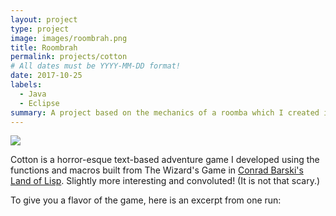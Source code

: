 ```yaml
---
layout: project
type: project
image: images/roombrah.png
title: Roombrah
permalink: projects/cotton
# All dates must be YYYY-MM-DD format!
date: 2017-10-25
labels:
  - Java
  - Eclipse
summary: A project based on the mechanics of a roomba which I created in my first ICS Class.
---
```


<img class="ui medium right floated rounded image" src="../images/vacay-home-page.png">

Cotton is a horror-esque text-based adventure game I developed using the functions and macros built from The Wizard's Game in [Conrad Barski's Land of Lisp](http://landoflisp.com/). Slightly more interesting and convoluted! (It is not that scary.)

To give you a flavor of the game, here is an excerpt from one run:

